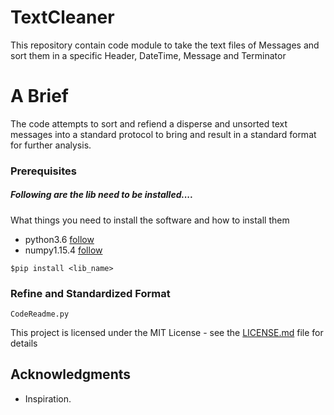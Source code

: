 # TextCleaner
This repository contain code module to take the text files of Messages and sort them in a specific Header, DateTime, Message and Terminator
# A Brief
The code attempts to sort and refiend a disperse and unsorted text messages into a standard protocol to bring and result in a standard format for further analysis.

### Prerequisites
#####  Following are the lib need to be installed....
What things you need to install the software and how to install them
- python3.6  [follow](https://www.python.org/downloads/release/python-367/)
- numpy1.15.4 [follow](https://docs.scipy.org/doc/numpy/user/install.html)

```
$pip install <lib_name>
```

### Refine and Standardized Format

```
CodeReadme.py
```

This project is licensed under the MIT License - see the [LICENSE.md](LICENSE.md) file for details

## Acknowledgments

* Inspiration.
